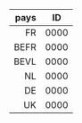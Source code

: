 | pays | ID   |
| --:  | :--: |
| FR   | 0000 |
| BEFR | 0000 |
| BEVL | 0000 |
| NL   | 0000 |
| DE   | 0000 |
| UK   | 0000 |